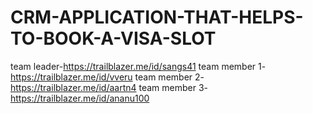# CRM-APPLICATION-THAT-HELPS-TO-BOOK-A-VISA-SLOT
team leader-https://trailblazer.me/id/sangs41
team member 1-https://trailblazer.me/id/vveru
team member 2-https://trailblazer.me/id/aartn4
team member 3-https://trailblazer.me/id/ananu100
